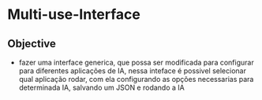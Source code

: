 # Multi-use-Interface

## Objective
- fazer uma interface generica, que possa ser modificada para configurar para diferentes aplicações de IA, nessa inteface é possivel selecionar qual aplicação rodar, com ela configurando as opções necessarias para determinada IA, salvando um JSON e rodando a IA

